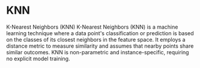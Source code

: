 # KNN
K-Nearest Neighbors (KNN)
K-Nearest Neighbors (KNN) is a machine learning technique where a data point's classification or prediction is based on the classes of its closest neighbors in the feature space. It employs a distance metric to measure similarity and assumes that nearby points share similar outcomes. KNN is non-parametric and instance-specific, requiring no explicit model training.




